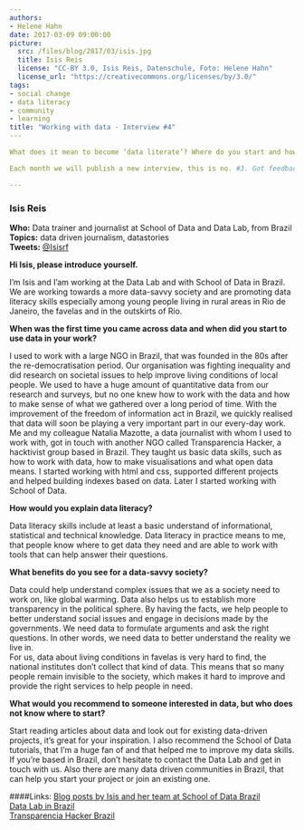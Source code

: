 ```yaml
---
authors: 
- Helene Hahn
date: 2017-03-09 09:00:00
picture:
  src: /files/blog/2017/03/isis.jpg
  title: Isis Reis
  license: "CC-BY 3.0, Isis Reis, Datenschule, Foto: Helene Hahn"
  license_url: "https://creativecommons.org/licenses/by/3.0/"
tags:
- social change
- data literacy
- community
- learning
title: "Working with data - Interview #4"
​---

What does it mean to become ‘data literate’? Where do you start and how can you use data within your work and projects? To explore these questions, we would like to introduce some of our community members and data activists from around the world, who ended up working with data at some point in their lives. We were curious about how they actually got started and - looking back now - what they would recommend to data newbies. 

Each month we will publish a new interview, this is no. #3. Got feedback? Have questions? Feel free to get in touch: [info@datenschule.de](info@datenschule.de)

---
```


### Isis Reis
**Who:** Data trainer and journalist at School of Data and Data Lab, from Brazil
 <br/>
**Topics:** data driven journalism, datastories <br/>
**Tweets:** [@Isisrf](http://twitter.com/Isisrf)

**Hi Isis, please introduce yourself.**

I’m Isis and I’am working at the Data Lab and with School of Data in Brazil. We are working towards a more data-savvy society and are promoting data literacy skills especially among young people living in rural areas in Rio de Janeiro, the favelas and in the outskirts of Rio. 

**When was the first time you came across data and when did you start to use data in your work?**

I used to work with a large NGO in Brazil, that was founded in the 80s after the re-democratisation period. Our organisation was fighting inequality and did research on societal issues to help improve living conditions of local people. We used to have a huge amount of quantitative data from our research and surveys, but no one knew how to work with the data and how to make sense of what we gathered over a long period of time. With the improvement of the freedom of information act in Brazil, we quickly realised that data will soon be playing a very important part in our every-day work. 
<br/>
Me and my colleague Natalia Mazotte, a data journalist with whom I used to work with, got in touch with another NGO called Transparencia Hacker, a hacktivist group based in Brazil. They taught us basic data skills, such as how to work with data, how to make visualisations and what open data means. I started working with html and css, supported different projects and helped building indexes based on data. Later I started working with School of Data. 


**How would you explain data literacy?**

Data literacy skills include at least a basic understand of informational, statistical and technical knowledge. Data literacy in practice means to me, that people know where to get data they need and are able to work with tools that can help answer their questions.

**What benefits do you see for a data-savvy society?** 

Data could help understand complex issues that we as a society need to work on, like global warming. Data also helps us to establish more transparency in the political sphere. By having the facts, we help people to better understand social issues and engage in decisions made by the governments. We need data to formulate arguments and ask the right questions. In other words, we need data to better understand the reality we live in. 
</br>
For us, data about living conditions in favelas is very hard to find, the national institutes don’t collect that kind of data. This means that so many people remain invisible to the society, which makes it hard to improve and provide the right services to help people in need. 

**What would you recommend to someone interested in data, but who does not know where to start?**

Start reading articles about data and look out for existing data-driven projects, it’s great for your inspiration. I also recommend the School of Data tutorials, that I’m a huge fan of and that helped me to improve my data skills. If you’re based in Brazil, don’t hesitate to contact the Data Lab and get in touch with us. Also there are many data driven communities in Brazil, that can help you start your project or join an existing one.

####Links:
[Blog posts by Isis and her team at School of Data Brazil](https://escoladedados.org/tag/curso/)</br>
[Data Lab in Brazil](datalabe.org/)</br>
[Transparencia Hacker Brazil](https://br.okfn.org/tag/transparencia-hacker/)
